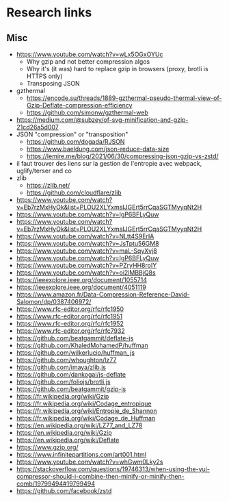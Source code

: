 # Research links

## Misc

* https://www.youtube.com/watch?v=wLx5OGxOYUc
   * Why gzip and not better compression algos
   * Why it's (it was) hard to replace gzip in browsers (proxy, brotli is HTTPS only)
   * Transposing JSON
* gzthermal
  * https://encode.su/threads/1889-gzthermal-pseudo-thermal-view-of-Gzip-Deflate-compression-efficiency
  * https://github.com/simonw/gzthermal-web
* https://medium.com/@subzey/of-svg-minification-and-gzip-21cd26a5d007
* JSON "compression" or "transposition"
  * https://github.com/dogada/RJSON
  * https://www.baeldung.com/json-reduce-data-size
  * https://lemire.me/blog/2021/06/30/compressing-json-gzip-vs-zstd/
* il faut trouver des liens sur la gestion de l'entropie avec webpack, uglify/terser and co 
* zlib
  * https://zlib.net/
  * https://github.com/cloudflare/zlib
* https://www.youtube.com/watch?v=Eb7rzMxHyOk&list=PLOU2XLYxmsIJGErt5rrCqaSGTMyyqNt2H
* https://www.youtube.com/watch?v=IgP6BFLyQuw
* https://www.youtube.com/watch?v=Eb7rzMxHyOk&list=PLOU2XLYxmsIJGErt5rrCqaSGTMyyqNt2H
* https://www.youtube.com/watch?v=NLtt4S9ErIA
* https://www.youtube.com/watch?v=JsTptu56GM8
* https://www.youtube.com/watch?v=maL-SqyXvj8
* https://www.youtube.com/watch?v=IgP6BFLyQuw
* https://www.youtube.com/watch?v=PZryHH8roIY
* https://www.youtube.com/watch?v=oi2lMBBjQ8s
* https://ieeexplore.ieee.org/document/1055714
* https://ieeexplore.ieee.org/document/4051119
* https://www.amazon.fr/Data-Compression-Reference-David-Salomon/dp/0387406972/
* https://www.rfc-editor.org/rfc/rfc1950
* https://www.rfc-editor.org/rfc/rfc1951
* https://www.rfc-editor.org/rfc/rfc1952
* https://www.rfc-editor.org/rfc/rfc7932
* https://github.com/beatgammit/deflate-js
* https://github.com/KhaledMohamedP/huffman
* https://github.com/wilkerlucio/huffman_js
* https://github.com/whoughton/lz77
* https://github.com/imaya/zlib.js
* https://github.com/dankogai/js-deflate
* https://github.com/foliojs/brotli.js
* https://github.com/beatgammit/gzip-js
* https://fr.wikipedia.org/wiki/Gzip
* https://fr.wikipedia.org/wiki/Codage_entropique
* https://fr.wikipedia.org/wiki/Entropie_de_Shannon
* https://fr.wikipedia.org/wiki/Codage_de_Huffman
* https://en.wikipedia.org/wiki/LZ77_and_LZ78
* https://en.wikipedia.org/wiki/Gzip
* https://en.wikipedia.org/wiki/Deflate
* https://www.gzip.org/
* https://www.infinitepartitions.com/art001.html
* https://www.youtube.com/watch?v=whGwm0Lky2s
* https://stackoverflow.com/questions/19746313/when-using-the-yui-compressor-should-i-combine-then-minify-or-minify-then-comb/19799494#19799494
* https://github.com/facebook/zstd
